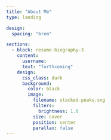 ```yaml
---
title: "About Me"
type: landing

design:
  spacing: "6rem"

sections:
  - block: resume-biography-3
    content:
      username: 
      text: "forthcoming"
    design:
      css_class: dark
      background:
        color: black
        image:
          filename: stacked-peaks.svg
          filters:
            brightness: 1.0
          size: cover
          position: center
          parallax: false
---
```

